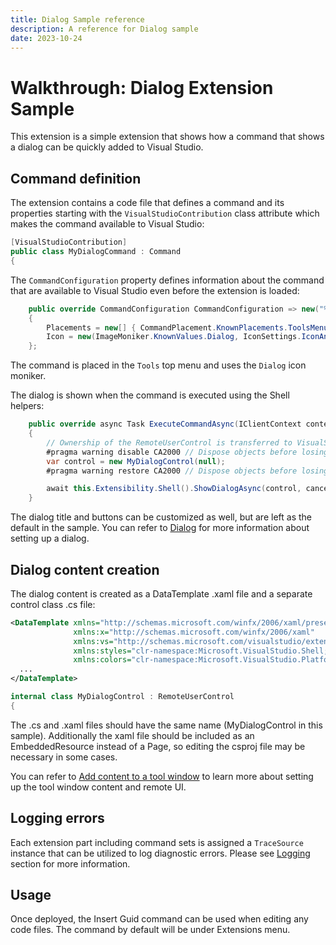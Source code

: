 ```yaml
---
title: Dialog Sample reference
description: A reference for Dialog sample
date: 2023-10-24
---
```


# Walkthrough: Dialog Extension Sample

This extension is a simple extension that shows how a command that shows a dialog can be quickly added to Visual Studio.

## Command definition

The extension contains a code file that defines a command and its properties starting with the `VisualStudioContribution` class attribute which makes the command available to Visual Studio:

```csharp
[VisualStudioContribution]
public class MyDialogCommand : Command
{
```

The `CommandConfiguration` property defines information about the command that are available to Visual Studio even before the extension is loaded:

```csharp
    public override CommandConfiguration CommandConfiguration => new("%DialogSample.MyDialogCommand.DisplayName%")
    {
        Placements = new[] { CommandPlacement.KnownPlacements.ToolsMenu },
        Icon = new(ImageMoniker.KnownValues.Dialog, IconSettings.IconAndText),
    };
```

The command is placed in the `Tools` top menu and uses the `Dialog` icon moniker.

The dialog is shown when the command is executed using the Shell helpers:

```csharp
    public override async Task ExecuteCommandAsync(IClientContext context, CancellationToken cancellationToken)
    {
        // Ownership of the RemoteUserControl is transferred to VisualStudio, so it should not be disposed by the extension
        #pragma warning disable CA2000 // Dispose objects before losing scope
        var control = new MyDialogControl(null);
        #pragma warning restore CA2000 // Dispose objects before losing scope

        await this.Extensibility.Shell().ShowDialogAsync(control, cancellationToken);
    }
```

The dialog title and buttons can be customized as well, but are left as the default in the sample. You can refer to [Dialog](https://learn.microsoft.com/en-us/visualstudio/extensibility/visualstudio.extensibility/dialog/dialog) for more information about setting up a dialog.

## Dialog content creation

The dialog content is created as a DataTemplate .xaml file and a separate control class .cs file:

```xml
<DataTemplate xmlns="http://schemas.microsoft.com/winfx/2006/xaml/presentation"
              xmlns:x="http://schemas.microsoft.com/winfx/2006/xaml"
              xmlns:vs="http://schemas.microsoft.com/visualstudio/extensibility/2022/xaml"
              xmlns:styles="clr-namespace:Microsoft.VisualStudio.Shell;assembly=Microsoft.VisualStudio.Shell.15.0"
              xmlns:colors="clr-namespace:Microsoft.VisualStudio.PlatformUI;assembly=Microsoft.VisualStudio.Shell.15.0">
  ...
</DataTemplate>
```

```csharp
internal class MyDialogControl : RemoteUserControl
{
```

The .cs and .xaml files should have the same name (MyDialogControl in this sample). Additionally the xaml file should be included as an EmbeddedResource instead of a Page, so editing the csproj file may be necessary in some cases.

You can refer to [Add content to a tool window](https://learn.microsoft.com/en-us/visualstudio/extensibility/visualstudio.extensibility/tool-window/tool-window#add-content-to-a-tool-window) to learn more about setting up the tool window content and remote UI.

## Logging errors

Each extension part including command sets is assigned a `TraceSource` instance that can be utilized to log diagnostic errors. Please see [Logging](https://learn.microsoft.com/visualstudio/extensibility/visualstudio.extensibility/inside-the-sdk/logging) section for more information.

## Usage

Once deployed, the Insert Guid command can be used when editing any code files. The command by default will be under Extensions menu.